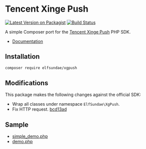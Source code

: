 # Tencent Xinge Push

[![Latest Version on Packagist](https://img.shields.io/packagist/v/ElfSundae/xgpush.svg?style=flat-square)](https://packagist.org/packages/elfsundae/xgpush)
[![Build Status](https://img.shields.io/travis/ElfSundae/xgpush/master.svg?style=flat-square)](https://travis-ci.org/ElfSundae/xgpush)

A simple Composer port for the [Tencent Xinge Push](http://xg.qq.com) PHP SDK.

- [Documentation](http://developer.qq.com/wiki/xg/)

## Installation

```sh
composer require elfsundae/xgpush
```

## Modifications

This package makes the following changes against the official SDK:

- Wrap all classes under namespace `ElfSundae\XgPush`.
- Fix HTTP request. [bcd13ad](https://github.com/ElfSundae/xgpush/commit/bcd13addd78a593d5fd518bddc34b4580f7ddda1)

## Sample

- [simple_demo.php](simple_demo.php)
- [demo.php](demo.php)
